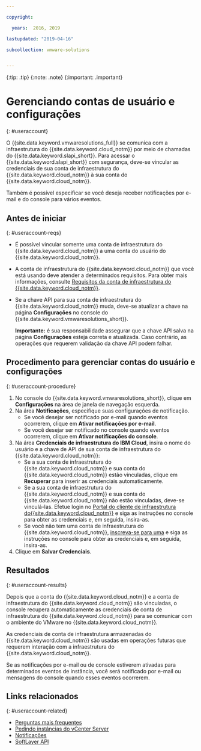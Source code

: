 ```yaml
---

copyright:

  years:  2016, 2019

lastupdated: "2019-04-16"

subcollection: vmware-solutions


---
```


{:tip: .tip}
{:note: .note}
{:important: .important}

# Gerenciando contas de usuário e configurações
{: #useraccount}

O {{site.data.keyword.vmwaresolutions_full}} se comunica com a infraestrutura do {{site.data.keyword.cloud_notm}} por meio de chamadas do {{site.data.keyword.slapi_short}}. Para acessar o {{site.data.keyword.slapi_short}} com segurança, deve-se vincular as credenciais de sua conta de infraestrutura do {{site.data.keyword.cloud_notm}} à sua conta do {{site.data.keyword.cloud_notm}}.

Também é possível especificar se você deseja receber notificações por e-mail e do console para vários eventos.

## Antes de iniciar
{: #useraccount-reqs}

* É possível vincular somente uma conta de infraestrutura do {{site.data.keyword.cloud_notm}} a uma conta do usuário do {{site.data.keyword.cloud_notm}}.
* A conta de infraestrutura do {{site.data.keyword.cloud_notm}} que você está usando deve atender a determinados requisitos. Para obter mais informações, consulte [Requisitos da conta de infraestrutura do {{site.data.keyword.cloud_notm}}](/docs/services/vmwaresolutions/vmonic?topic=vmware-solutions-slaccountrequirement).
* Se a chave API para sua conta de infraestrutura do {{site.data.keyword.cloud_notm}} muda, deve-se atualizar a chave na página **Configurações** no console do {{site.data.keyword.vmwaresolutions_short}}.

   **Importante:** é sua responsabilidade assegurar que a chave API salva na página **Configurações** esteja correta e atualizada. Caso contrário, as operações que requerem validação da chave API podem falhar.

## Procedimento para gerenciar contas do usuário e configurações
{: #useraccount-procedure}

1. No console do {{site.data.keyword.vmwaresolutions_short}}, clique em **Configurações** na área de janela de navegação esquerda.
2. Na área **Notificações**, especifique suas configurações de notificação.
   * Se você desejar ser notificado por e-mail quando eventos ocorrerem, clique em **Ativar notificações por e-mail**.
   * Se você desejar ser notificado no console quando eventos ocorrerem, clique em **Ativar notificações do console**.
3. Na área **Credenciais de infraestrutura do IBM Cloud**, insira o nome do usuário e a chave de API de sua conta de infraestrutura do {{site.data.keyword.cloud_notm}}:
   * Se a sua conta de infraestrutura do {{site.data.keyword.cloud_notm}} e sua conta do {{site.data.keyword.cloud_notm}} estão vinculadas, clique em **Recuperar** para inserir as credenciais automaticamente.
   * Se a sua conta de infraestrutura do {{site.data.keyword.cloud_notm}} e sua conta do {{site.data.keyword.cloud_notm}} não estão vinculadas, deve-se vinculá-las. Efetue login no [Portal do cliente de infraestrutura do{{site.data.keyword.cloud_notm}}](https://control.softlayer.com/) e siga as instruções no console para obter as credenciais e, em seguida, insira-as.
   * Se você não tem uma conta de infraestrutura do {{site.data.keyword.cloud_notm}}, [inscreva-se para uma](/docs/services/vmwaresolutions/vmonic?topic=vmware-solutions-signing_softlayer_account) e siga as instruções no console para obter as credenciais e, em seguida, insira-as.
4. Clique em **Salvar Credenciais**.

## Resultados
{: #useraccount-results}

Depois que a conta do {{site.data.keyword.cloud_notm}} e a conta de infraestrutura do {{site.data.keyword.cloud_notm}} são vinculadas, o console recupera automaticamente as credenciais de conta de infraestrutura do {{site.data.keyword.cloud_notm}} para se comunicar com o ambiente do VMware no {{site.data.keyword.cloud_notm}}.

As credenciais de conta de infraestrutura armazenadas do {{site.data.keyword.cloud_notm}} são usadas em operações futuras que requerem interação com a infraestrutura do {{site.data.keyword.cloud_notm}}.

Se as notificações por e-mail ou de console estiverem ativadas para determinados eventos de instância, você será notificado por e-mail ou mensagens do console quando esses eventos ocorrerem.

## Links relacionados
{: #useraccount-related}

* [Perguntas mais frequentes](/docs/services/vmwaresolutions/vmonic?topic=vmware-solutions-faq)
* [Pedindo instâncias do vCenter Server](/docs/services/vmwaresolutions/vcenter?topic=vmware-solutions-vc_orderinginstance)
* [Notificações](/docs/services/vmwaresolutions/vmonic?topic=vmware-solutions-notifications)
* [SoftLayer API](/docs/customer-portal?topic=customer-portal-customerportal_api)

